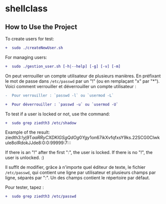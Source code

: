 # shellclass

## How to Use the Project

To create users for test:
```diff
+  sudo ./createNewUser.sh
```


For managing users:
```diff
+  sudo ./gestion_user.sh [-h|--help] [-g] [-v] [-m]
```


On peut verrouiller un compte utilisateur de plusieurs manières. En préfixant le mot de passe dans `/etc/passwd` par un "!" (ou en remplaçant "x" par "*"). Voici comment verrouiller et déverrouiller un compte utilisateur :
```diff
-  Pour verrouiller : `passwd -l` ou `usermod -L`
```

```diff
+  Pour déverrouiller : `passwd -u` ou `usermod -U`
```

To test if a user is locked or not, use the command:
```diff
+  sudo grep ziedth3 /etc/shadow
```


Example of the result:<br>
ziedth3:!$y$j9T$aaRRyCXDKlGSgQdOg0Ygy1$on67ikXvfqfxsY9ks.22SCG0CIwkule8oIRdokJJde8:0:0:99999:7:::

If there is an "!" after the first ":", the user is locked. If there is no "!", the user is unlocked. :)

Il suffit de modifier, grâce à n'importe quel éditeur de texte, le fichier `/etc/passwd`, qui contient une ligne par utilisateur et plusieurs champs par ligne, séparés par ":". Un des champs contient le répertoire par défaut.

Pour tester, tapez :
```diff
+  sudo grep ziedth3 /etc/passwd
```



